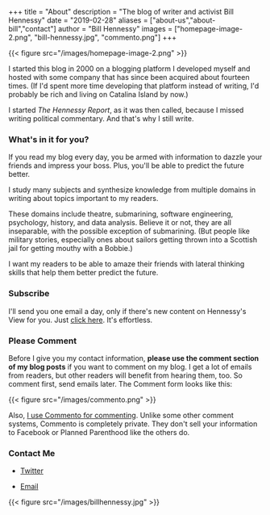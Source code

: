 +++
title = "About"
description = "The blog of writer and activist Bill Hennessy"
date = "2019-02-28"
aliases = ["about-us","about-bill","contact"]
author = "Bill Hennessy"
images = ["homepage-image-2.png", "bill-hennessy.jpg", "commento.png"]
+++

{{< figure src="/images/homepage-image-2.png" >}}

I started this blog in 2000 on a blogging platform I developed myself and hosted with some company that has since been acquired about fourteen times. (If I'd spent more time developing that platform instead of writing, I'd probably be rich and living on Catalina Island by now.)

I started *The Hennessy Report*, as it was then called, because I missed writing political commentary. And that's why I still write. 

### What's in it for you?

If you read my blog every day, you be armed with information to dazzle your friends and impress your boss. Plus, you'll be able to predict the future better. 

I study many subjects and synthesize knowledge from multiple domains in writing about topics important to my readers. 

These domains include theatre, submarining, software engineering, psychology, history, and data analysis. Believe it or not, they are all inseparable, with the possible exception of submarining. (But people like military stories, especially ones about sailors getting thrown into a Scottish jail for getting mouthy with a Bobbie.)

I want my readers to be able to amaze their friends with lateral thinking skills that help them better predict the future. 

### Subscribe

I'll send you one email a day, only if there's new content on Hennessy's View for you. Just [click here](http://eepurl.com/gRVOVf). It's effortless.

### Please Comment

Before I give you my contact information, **please use the comment section of my blog posts** if you want to comment on my blog. I get a lot of emails from readers, but other readers will benefit from hearing them, too. So comment first, send emails later. The Comment form looks like this:

{{< figure src="/images/commento.png" >}}

Also, [I use Commento for commenting](https://commento.io/). Unlike some other comment systems, Commento is completely private. They don't sell your information to Facebook or Planned Parenthood like the others do. 

### Contact Me

* [Twitter](https://twitter.com/HennessySTL)

* [Email](mailto:bill@billhennessy.com)


{{< figure src="/images/billhennessy.jpg" >}}

